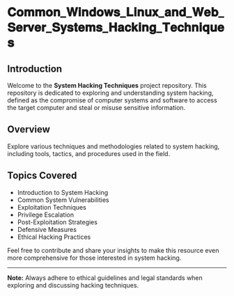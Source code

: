 # 𝐂𝐨𝐦𝐦𝐨𝐧_𝐖𝐢𝐧𝐝𝐨𝐰𝐬_𝐋𝐢𝐧𝐮𝐱_𝐚𝐧𝐝_𝐖𝐞𝐛_𝐒𝐞𝐫𝐯𝐞𝐫_𝐒𝐲𝐬𝐭𝐞𝐦𝐬_𝐇𝐚𝐜𝐤𝐢𝐧𝐠_𝐓𝐞𝐜𝐡𝐧𝐢𝐪𝐮𝐞𝐬

## Introduction

Welcome to the **System Hacking Techniques** project repository. This repository is dedicated to exploring and understanding system hacking, defined as the compromise of computer systems and software to access the target computer and steal or misuse sensitive information.

## Overview

Explore various techniques and methodologies related to system hacking, including tools, tactics, and procedures used in the field.

## Topics Covered

- Introduction to System Hacking
- Common System Vulnerabilities
- Exploitation Techniques
- Privilege Escalation
- Post-Exploitation Strategies
- Defensive Measures
- Ethical Hacking Practices

Feel free to contribute and share your insights to make this resource even more comprehensive for those interested in system hacking.

---

**Note:** Always adhere to ethical guidelines and legal standards when exploring and discussing hacking techniques.
